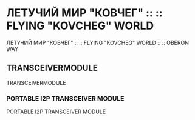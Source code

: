 # ЛЕТУЧИЙ МИР "КОВЧЕГ" :: :: FLYING "KOVCHEG" WORLD

ЛЕТУЧИЙ МИР "КОВЧЕГ" :: :: FLYING "KOVCHEG" WORLD :: :: OBERON WAY

## TRANSCEIVERMODULE

TRANSCEIVERMODULE

### PORTABLE I2P TRANSCEIVER MODULE

PORTABLE I2P TRANSCEIVER MODULE
